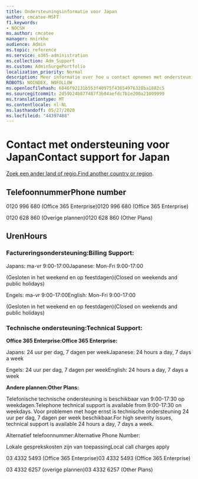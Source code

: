 ```yaml
---
title: Ondersteuningsinformatie voor Japan
author: cmcatee-MSFT
f1.keywords:
- NOCSH
ms.author: cmcatee
manager: mnirkhe
audience: Admin
ms.topic: reference
ms.service: o365-administration
ms.collection: Adm_Support
ms.custom: AdminSurgePortfolio
localization_priority: Normal
description: Meer informatie over hoe u contact opnemen met ondersteuning voor uw land of regio.
ROBOTS: NOINDEX, NOFOLLOW
ms.openlocfilehash: 6846f92131b553f40975f43654976328ba1882c5
ms.sourcegitcommit: 2d59b24b877487f3b84aefdc7b1e200a21009999
ms.translationtype: MT
ms.contentlocale: nl-NL
ms.lasthandoff: 05/27/2020
ms.locfileid: "44397488"
---
```

# <a name="contact-support-for-japan"></a><span data-ttu-id="11e81-103">Contact met ondersteuning voor Japan</span><span class="sxs-lookup"><span data-stu-id="11e81-103">Contact support for Japan</span></span>

<span data-ttu-id="11e81-104">[Zoek een ander land of regio.](../contact-support-for-business-products.md)</span><span class="sxs-lookup"><span data-stu-id="11e81-104">[Find another country or region](../contact-support-for-business-products.md).</span></span>

## <a name="phone-number"></a><span data-ttu-id="11e81-105">Telefoonnummer</span><span class="sxs-lookup"><span data-stu-id="11e81-105">Phone number</span></span>
<span data-ttu-id="11e81-106">0120 996 680 (Office 365 Enterprise)</span><span class="sxs-lookup"><span data-stu-id="11e81-106">0120 996 680 (Office 365 Enterprise)</span></span>

<span data-ttu-id="11e81-107">0120 628 860 (Overige plannen)</span><span class="sxs-lookup"><span data-stu-id="11e81-107">0120 628 860 (Other Plans)</span></span>

## <a name="hours"></a><span data-ttu-id="11e81-108">Uren</span><span class="sxs-lookup"><span data-stu-id="11e81-108">Hours</span></span>
### <a name="billing-support"></a><span data-ttu-id="11e81-109">Factureringsondersteuning:</span><span class="sxs-lookup"><span data-stu-id="11e81-109">Billing Support:</span></span>

<span data-ttu-id="11e81-110">Japans: ma-vr 9:00-17:00</span><span class="sxs-lookup"><span data-stu-id="11e81-110">Japanese: Mon-Fri 9:00-17:00</span></span>

<span data-ttu-id="11e81-111">(Gesloten in het weekend en op feestdagen)</span><span class="sxs-lookup"><span data-stu-id="11e81-111">(Closed on weekends and public holidays)</span></span>

<span data-ttu-id="11e81-112">Engels: ma-vr 9:00-17:00</span><span class="sxs-lookup"><span data-stu-id="11e81-112">English: Mon-Fri 9:00-17:00</span></span>

<span data-ttu-id="11e81-113">(Gesloten in het weekend en op feestdagen)</span><span class="sxs-lookup"><span data-stu-id="11e81-113">(Closed on weekends and public holidays)</span></span>

### <a name="technical-support"></a><span data-ttu-id="11e81-114">Technische ondersteuning:</span><span class="sxs-lookup"><span data-stu-id="11e81-114">Technical Support:</span></span>

<span data-ttu-id="11e81-115">**Office 365 Enterprise:**</span><span class="sxs-lookup"><span data-stu-id="11e81-115">**Office 365 Enterprise:**</span></span>

<span data-ttu-id="11e81-116">Japans: 24 uur per dag, 7 dagen per week</span><span class="sxs-lookup"><span data-stu-id="11e81-116">Japanese: 24 hours a day, 7 days a week</span></span>

<span data-ttu-id="11e81-117">Engels: 24 uur per dag, 7 dagen per week</span><span class="sxs-lookup"><span data-stu-id="11e81-117">English: 24 hours a day, 7 days a week</span></span>

<span data-ttu-id="11e81-118">**Andere plannen:**</span><span class="sxs-lookup"><span data-stu-id="11e81-118">**Other Plans:**</span></span>

<span data-ttu-id="11e81-119">Telefonische technische ondersteuning is beschikbaar van 9:00-17:30 op weekdagen.</span><span class="sxs-lookup"><span data-stu-id="11e81-119">Telephone technical support is available from 9:00-17:30 on weekdays.</span></span> <span data-ttu-id="11e81-120">Voor problemen met hoge ernst is technische ondersteuning 24 uur per dag, 7 dagen per week beschikbaar.</span><span class="sxs-lookup"><span data-stu-id="11e81-120">For high severity issues, technical support is available 24 hours a day, 7 days a week.</span></span>

<span data-ttu-id="11e81-121">Alternatief telefoonnummer:</span><span class="sxs-lookup"><span data-stu-id="11e81-121">Alternative Phone Number:</span></span>

<span data-ttu-id="11e81-122">Lokale gesprekskosten zijn van toepassing</span><span class="sxs-lookup"><span data-stu-id="11e81-122">Local call charges apply</span></span>

<span data-ttu-id="11e81-123">03 4332 5493 (Office 365 Enterprise)</span><span class="sxs-lookup"><span data-stu-id="11e81-123">03 4332 5493 (Office 365 Enterprise)</span></span>

<span data-ttu-id="11e81-124">03 4332 6257 (overige plannen)</span><span class="sxs-lookup"><span data-stu-id="11e81-124">03 4332 6257 (Other Plans)</span></span>
